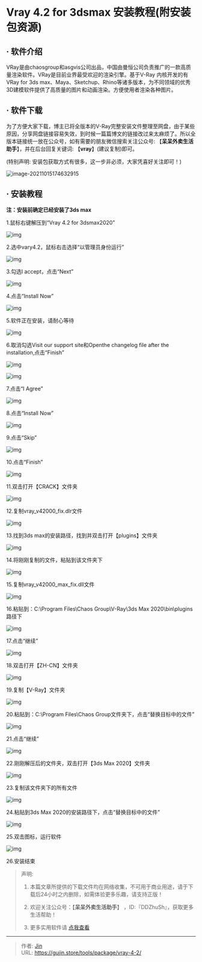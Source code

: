 # Vray 4.2 for 3dsmax 安装教程(附安装包资源)


## · 软件介绍
VRay是由chaosgroup和asgvis公司出品，中国由曼恒公司负责推广的一款高质量渲染软件。VRay是目前业界最受欢迎的渲染引擎。基于V-Ray 内核开发的有VRay for 3ds max、Maya、Sketchup、Rhino等诸多版本，为不同领域的优秀3D建模软件提供了高质量的图片和动画渲染。方便使用者渲染各种图片。


## · 软件下载
为了方便大家下载，博主已将全版本的V-Ray完整安装文件整理至网盘，由于某些原因，分享网盘链接容易失效，到时候一篇篇博文的链接改过来太麻烦了。所以全版本链接统一放在公众号，如有需要的朋友微信搜索关注公众号: 【**呆呆外卖生活助手**】，并在后台回复关键词: 【**vray**】(建议复制)即可。

(特别声明: 安装包获取方式有很多，这一步非必须，大家凭喜好关注即可！)

![image-20211015174632915](https://img.gujin.store/img/image-20211015174632915.png)

## · 安装教程

**注：安装前确定已经安装了3ds max**

1.鼠标右键解压到“Vray 4.2 for 3dsmax2020”

![img](https://img.gujin.store/img/v2-be0b6404afafedc9941c98d6fa50de3b_720w.png)

2.选中vary4.2，鼠标右击选择“以管理员身份运行”

![img](https://img.gujin.store/img/v2-9eac6c1d29c147e70d710b8ad67f3fa7_720w.png)

3.勾选I accept，点击“Next”

![img](https://img.gujin.store/img/v2-9da5eef4d91232a2a3677e949cd5c7ad_720w.png)

4.点击“Install Now”

![img](https://img.gujin.store/img/v2-611a30564398be49f5d7a653d4b83670_720w.png)

5.软件正在安装，请耐心等待

![img](https://img.gujin.store/img/v2-25e1b7e564b8176db7bd58b9f4c0fa1f_720w.png)

6.取消勾选Visit our support site和Openthe changelog file after the installation,点击“Finish”

![img](https://img.gujin.store/img/v2-7074f39cacfa96d197cfdb2b90d6038f_720w.png)

![img](https://img.gujin.store/img/v2-268428f8eb4ff06915f026779d4f8041_720w.png)

7.点击“I Agree”

![img](https://img.gujin.store/img/v2-c761914eb106e87104d9df2dca39c0b2_720w.png)

8.点击“Install Now”

![img](https://img.gujin.store/img/v2-37e95da5d0a5e29d4c82f3f61f562176_720w.png)

9.点击“Skip”

![img](https://img.gujin.store/img/v2-c9926ccd8c4bf3a0cce1203a695432f8_720w.png)

10.点击“Finish”

![img](https://img.gujin.store/img/v2-3f40e8a745707919c25fdbbd0dd1fba2_720w.png)

11.双击打开【CRACK】文件夹

![img](https://img.gujin.store/img/v2-d71d6a9b19073eda11b19594bcbd0c31_720w.png)

12.复制vray_v42000_fix.dlr文件

![img](https://img.gujin.store/img/v2-7e94e0f3f84f460912fa862fb0477890_720w.png)



13.找到3ds max的安装路径，找到并双击打开【plugins】文件夹

![img](https://img.gujin.store/img/v2-805f2f7edcf8329ea900b9abc00dd1a2_720w.png)

14.将刚刚复制的文件，粘贴到该文件夹下

![img](https://img.gujin.store/img/v2-baf42ab2de3bcdb8677bfd0a8ef65218_720w.png)

15.复制vray_v42000_max_fix.dll文件

![img](https://img.gujin.store/img/v2-c4c3c4da22487e97f81443c3c2140342_720w.png)



16.粘贴到：C:\Program Files\Chaos Group\V-Ray\3ds Max 2020\bin\plugins路径下

![img](https://img.gujin.store/img/v2-00e38ea2a03cbe3065bb2da316a7f702_720w.png)

17.点击“继续”

![img](https://img.gujin.store/img/v2-1376a7f5b832aeaaa9ba8853549f3f32_720w.png)



18.双击打开【ZH-CN】文件夹

![img](https://img.gujin.store/img/v2-52b61f4b79b8491f3466370e1eb001d6_720w.png)

19.复制【V-Ray】文件夹

![img](https://img.gujin.store/img/v2-2c9175858d2741b059155f77d5fa77de_720w.png)

20.粘贴到：C:\Program Files\Chaos Group文件夹下，点击“替换目标中的文件”

![img](https://img.gujin.store/img/v2-c0035f891674e0841ab989e0a53765b6_720w.png)

21.点击“继续”

![img](https://img.gujin.store/img/v2-11e2fcb415cf395dce9e9befc9402c3b_720w.png)

22.刚刚解压后的文件夹，双击打开【3ds Max 2020】文件夹

![img](https://img.gujin.store/img/v2-a42ef8fdb357fef701725ee552fecbc6_720w.png)



23.复制该文件夹下的所有文件

![img](https://img.gujin.store/img/v2-452866f50240ae6f6d3dcd4467442878_720w.png)



24.粘贴到3ds Max 2020的安装路径下，点击“替换目标中的文件”

![img](https://img.gujin.store/img/v2-4d249263e12e626af12749c510f134f9_720w.png)



25.双击图标，运行软件

![img](https://img.gujin.store/img/v2-2f5b5db9b39127a0f97e89e99726991f_720w.png)

26.安装结束




> 声明: 
>
> 1. 本篇文章所提供的下载文件均在网络收集，不可用于商业用途，请于下载后24小时之内删除，如需体验更多乐趣，请支持正版！
>
> 2. 欢迎关注公众号：【**呆呆外卖生活助手**】 ，ID:『DDZhuSh』，获取更多生活帮助！
>
> 3. 更多实用软件请  [点我查看](/tools)

---

> 作者: [Jin](https://img.gujin.store/img/favicon.ico)  
> URL: https://gujin.store/tools/package/vray-4-2/  

